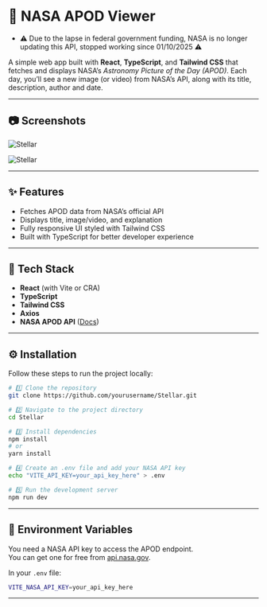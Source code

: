 # 🚀 NASA APOD Viewer

* ⚠️ Due to the lapse in federal government funding, NASA is no longer updating this API, stopped working since 01/10/2025 ⚠️ 

A simple web app built with **React**, **TypeScript**, and **Tailwind CSS** that fetches and displays NASA’s *Astronomy Picture of the Day (APOD)*. 
Each day, you’ll see a new image (or video) from NASA’s API, along with its title, description, author and date.

---
## 📷 Screenshots

![Stellar](https://github.com/user-attachments/assets/87a70ef8-64d9-4f60-969b-cacd44db38c3)

![Stellar](https://github.com/user-attachments/assets/253167ca-2db3-43cd-a9cd-938feb15b6a8)

---

## ✨ Features

- Fetches APOD data from NASA’s official API  
- Displays title, image/video, and explanation  
- Fully responsive UI styled with Tailwind CSS  
- Built with TypeScript for better developer experience  

---

## 🧰 Tech Stack

- **React** (with Vite or CRA)  
- **TypeScript**  
- **Tailwind CSS**
- **Axios**
- **NASA APOD API** ([Docs](https://api.nasa.gov/))  

---

## ⚙️ Installation

Follow these steps to run the project locally:

```bash
# 1️⃣ Clone the repository
git clone https://github.com/yourusername/Stellar.git

# 2️⃣ Navigate to the project directory
cd Stellar

# 3️⃣ Install dependencies
npm install
# or
yarn install

# 4️⃣ Create an .env file and add your NASA API key
echo "VITE_API_KEY=your_api_key_here" > .env

# 5️⃣ Run the development server
npm run dev
```

---

## 🔑 Environment Variables

You need a NASA API key to access the APOD endpoint.  
You can get one for free from [api.nasa.gov](https://api.nasa.gov/).

In your `.env` file:

```bash
VITE_NASA_API_KEY=your_api_key_here
```

---
